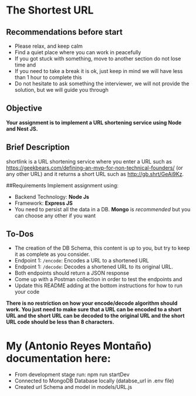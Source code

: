 # The Shortest URL
## Recommendations before start
- Please relax, and keep calm
- Find a quiet place where you can work in peacefully
- If you got stuck with something, move to another section do not lose time and
- If you need to take a break it is ok, just keep in mind we will have less than 1 hour to complete this
- Do not hesitate to ask something the interviewer, we will not provide the solution, but we will guide you through

## Objective
**Your assignment is to implement a URL shortening service using Node and Nest JS.**

## Brief Description
shortlink is a URL shortening service where you enter a URL such as https://geekbears.com/defining-an-mvp-for-non-technical-founders/ (or any other URL)  and it returns a short URL such as http://gb.shrt/GeAi9Kz.

##Requirements
Implement assignment using:

- Backend Technology: **Node Js**
- Framework: **Express JS**
- You need to persist all the data in a DB. **Mongo** is *recommended* but you can choose any other if you want

## To-Dos
- The creation of the DB Schema, this content is up to you, but try to keep it as complete as you consider.
- Endpoint 1: ``/encode``: Encodes a URL to a shortened URL
- Endpoint 1: ``/decode``: Decodes a shortened URL to its original URL.
- Both endpoints should return a  JSON response
- Come up with a Postman collection in order to test the endpoints and
- Update this README adding at the bottom instructions for how to run your code


**There is no restriction on how your encode/decode algorithm should work. You just need to make sure that a URL can be encoded to a short URL and the short URL can be decoded to the original URL and the short URL code should be less than 8 characters.**

# My (Antonio Reyes Montaño) documentation  here:
- From development stage run: npm run startDev
- Connected to MongoDB Database locally (databse_url in .env file)
- Created url Schema and model in models/URL.js
